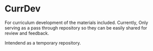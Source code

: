 # CurrDev
For curriculum development of the materials included. 
Currently, Only serving as a pass through repository so they can 
be easily shared for review and feedback. 

Intendend as a temporary repository. 
